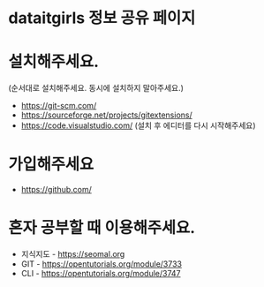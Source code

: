 # dataitgirls 정보 공유 페이지

# 설치해주세요.
(순서대로 설치해주세요. 동시에 설치하지 말아주세요.)
- https://git-scm.com/
- https://sourceforge.net/projects/gitextensions/
- https://code.visualstudio.com/ (설치 후 에디터를 다시 시작해주세요)

# 가입해주세요
- https://github.com/

# 혼자 공부할 때 이용해주세요. 
- 지식지도 - https://seomal.org
- GIT - https://opentutorials.org/module/3733
- CLI - https://opentutorials.org/module/3747

